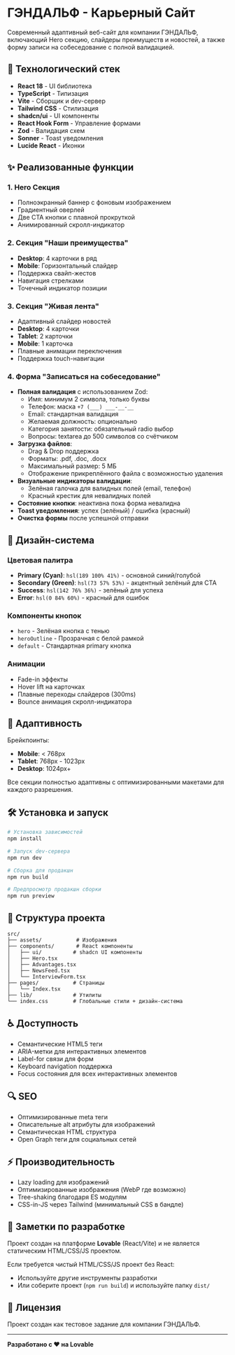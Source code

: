 # ГЭНДАЛЬФ - Карьерный Сайт

Современный адаптивный веб-сайт для компании ГЭНДАЛЬФ, включающий Hero секцию, слайдеры преимуществ и новостей, а также форму записи на собеседование с полной валидацией.

## 🚀 Технологический стек

- **React 18** - UI библиотека
- **TypeScript** - Типизация
- **Vite** - Сборщик и dev-сервер
- **Tailwind CSS** - Стилизация
- **shadcn/ui** - UI компоненты
- **React Hook Form** - Управление формами
- **Zod** - Валидация схем
- **Sonner** - Toast уведомления
- **Lucide React** - Иконки

## ✨ Реализованные функции

### 1. Hero Секция
- Полноэкранный баннер с фоновым изображением
- Градиентный оверлей
- Две CTA кнопки с плавной прокруткой
- Анимированный скролл-индикатор

### 2. Секция "Наши преимущества"
- **Desktop**: 4 карточки в ряд
- **Mobile**: Горизонтальный слайдер
- Поддержка свайп-жестов
- Навигация стрелками
- Точечный индикатор позиции

### 3. Секция "Живая лента"
- Адаптивный слайдер новостей
- **Desktop**: 4 карточки
- **Tablet**: 2 карточки  
- **Mobile**: 1 карточка
- Плавные анимации переключения
- Поддержка touch-навигации

### 4. Форма "Записаться на собеседование"
- **Полная валидация** с использованием Zod:
  - Имя: минимум 2 символа, только буквы
  - Телефон: маска `+7 (___) ___-__-__`
  - Email: стандартная валидация
  - Желаемая должность: опционально
  - Категория занятости: обязательный radio выбор
  - Вопросы: textarea до 500 символов со счётчиком
- **Загрузка файлов**:
  - Drag & Drop поддержка
  - Форматы: .pdf, .doc, .docx
  - Максимальный размер: 5 МБ
  - Отображение прикреплённого файла с возможностью удаления
- **Визуальные индикаторы валидации**:
  - Зелёная галочка для валидных полей (email, телефон)
  - Красный крестик для невалидных полей
- **Состояние кнопки**: неактивна пока форма невалидна
- **Toast уведомления**: успех (зелёный) / ошибка (красный)
- **Очистка формы** после успешной отправки

## 🎨 Дизайн-система

### Цветовая палитра
- **Primary (Cyan)**: `hsl(189 100% 41%)` - основной синий/голубой
- **Secondary (Green)**: `hsl(73 57% 53%)` - акцентный зелёный для CTA
- **Success**: `hsl(142 76% 36%)` - зелёный для успеха
- **Error**: `hsl(0 84% 60%)` - красный для ошибок

### Компоненты кнопок
- `hero` - Зелёная кнопка с тенью
- `heroOutline` - Прозрачная с белой рамкой
- `default` - Стандартная primary кнопка

### Анимации
- Fade-in эффекты
- Hover lift на карточках
- Плавные переходы слайдеров (300ms)
- Bounce анимация скролл-индикатора

## 📱 Адаптивность

Брейкпоинты:
- **Mobile**: < 768px
- **Tablet**: 768px - 1023px
- **Desktop**: 1024px+

Все секции полностью адаптивны с оптимизированными макетами для каждого разрешения.

## 🛠 Установка и запуск

```bash
# Установка зависимостей
npm install

# Запуск dev-сервера
npm run dev

# Сборка для продакшн
npm run build

# Предпросмотр продакшн сборки
npm run preview
```

## 📂 Структура проекта

```
src/
├── assets/           # Изображения
├── components/       # React компоненты
│   ├── ui/          # shadcn UI компоненты
│   ├── Hero.tsx
│   ├── Advantages.tsx
│   ├── NewsFeed.tsx
│   └── InterviewForm.tsx
├── pages/           # Страницы
│   └── Index.tsx
├── lib/             # Утилиты
└── index.css        # Глобальные стили + дизайн-система
```

## ♿ Доступность

- Семантические HTML5 теги
- ARIA-метки для интерактивных элементов
- Label-for связи для форм
- Keyboard navigation поддержка
- Focus состояния для всех интерактивных элементов

## 🔍 SEO

- Оптимизированные meta теги
- Описательные alt атрибуты для изображений
- Семантическая HTML структура
- Open Graph теги для социальных сетей

## ⚡ Производительность

- Lazy loading для изображений
- Оптимизированные изображения (WebP где возможно)
- Tree-shaking благодаря ES модулям
- CSS-in-JS через Tailwind (минимальный CSS в бандле)

## 📝 Заметки по разработке

Проект создан на платформе **Lovable** (React/Vite) и не является статическим HTML/CSS/JS проектом. 

Если требуется чистый HTML/CSS/JS проект без React:
- Используйте другие инструменты разработки
- Или соберите проект (`npm run build`) и используйте папку `dist/`

## 📄 Лицензия

Проект создан как тестовое задание для компании ГЭНДАЛЬФ.

---

**Разработано с ❤️ на Lovable**
